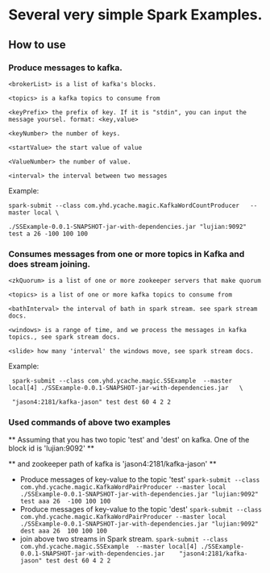 # Several very simple Spark Examples.

## How to use

### Produce messages to kafka.

    <brokerList> is a list of kafka's blocks.

    <topics> is a kafka topics to consume from

    <keyPrefix> the prefix of key. If it is "stdin", you can input the message yoursel. format: <key,value>

    <keyNumber> the number of keys.

    <startValue> the start value of value

    <ValueNumber> the number of value.

    <interval> the interval between two messages

  Example:

    spark-submit --class com.yhd.ycache.magic.KafkaWordCountProducer   --master local \

    ./SSExample-0.0.1-SNAPSHOT-jar-with-dependencies.jar "lujian:9092" test a 26 -100 100 100

### Consumes messages from one or more topics in Kafka and does stream joining.

    <zkQuorum> is a list of one or more zookeeper servers that make quorum

    <topics> is a list of one or more kafka topics to consume from

    <bathInterval> the interval of bath in spark stream. see spark stream docs.

    <windows> is a range of time, and we process the messages in kafka topics., see spark stream docs.

    <slide> how many 'interval' the windows move, see spark stream docs.

  Example:

     spark-submit --class com.yhd.ycache.magic.SSExample  --master local[4] ./SSExample-0.0.1-SNAPSHOT-jar-with-dependencies.jar   \

     "jason4:2181/kafka-jason" test dest 60 4 2 2

### Used commands of above two examples
  ** Assuming that you has two topic 'test' and 'dest' on kafka. One of the block id is 'lujian:9092' **

  ** and zookeeper path of kafka is 'jason4:2181/kafka-jason' **

 - Produce messages of key-value to the topic 'test'
``
spark-submit --class com.yhd.ycache.magic.KafkaWordPairProducer --master local ./SSExample-0.0.1-SNAPSHOT-jar-with-dependencies.jar "lujian:9092" test aaa 26  -100 100 100
``
 - Produce messages of key-value to the topic 'dest'
``
spark-submit --class com.yhd.ycache.magic.KafkaWordPairProducer --master local ./SSExample-0.0.1-SNAPSHOT-jar-with-dependencies.jar "lujian:9092" dest aaa 26  100 100 100
``
 - join above two streams in Spark stream.
``
spark-submit --class com.yhd.ycache.magic.SSExample  --master local[4] ./SSExample-0.0.1-SNAPSHOT-jar-with-dependencies.jar    "jason4:2181/kafka-jason" test dest 60 4 2 2
``


